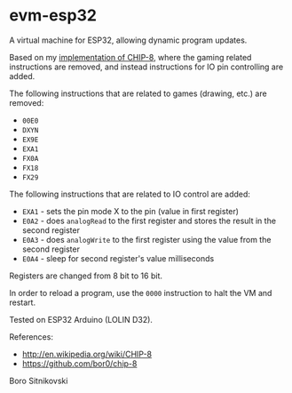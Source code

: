 evm-esp32
=========

A virtual machine for ESP32, allowing dynamic program updates.

Based on my [implementation of CHIP-8](https://github.com/bor0/chip-8), where the gaming related instructions are removed, and instead instructions for IO pin controlling are added.

The following instructions that are related to games (drawing, etc.) are removed:

- `00E0`
- `DXYN`
- `EX9E`
- `EXA1`
- `FX0A`
- `FX18`
- `FX29`

The following instructions that are related to IO control are added:

- `EXA1` - sets the pin mode X to the pin (value in first register)
- `E0A2` - does `analogRead` to the first register and stores the result in the second register
- `E0A3` - does `analogWrite` to the first register using the value from the second register
- `E0A4` - sleep for second register's value milliseconds

Registers are changed from 8 bit to 16 bit.

In order to reload a program, use the `0000` instruction to halt the VM and restart.

Tested on ESP32 Arduino (LOLIN D32).

References:

- http://en.wikipedia.org/wiki/CHIP-8
- https://github.com/bor0/chip-8

Boro Sitnikovski
